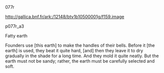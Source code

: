 077r

http://gallica.bnf.fr/ark:/12148/btv1b10500001g/f159.image

p077r_a3

Fatty earth

Founders use [this earth] to make the handles of their bells. Before it [the earth] is used, they beat it quite hard, [and] then they leave it to dry gradually in the shade for a long time. And they mold it quite neatly. But the earth must not be sandy; rather, the earth must be carefully selected and soft.
